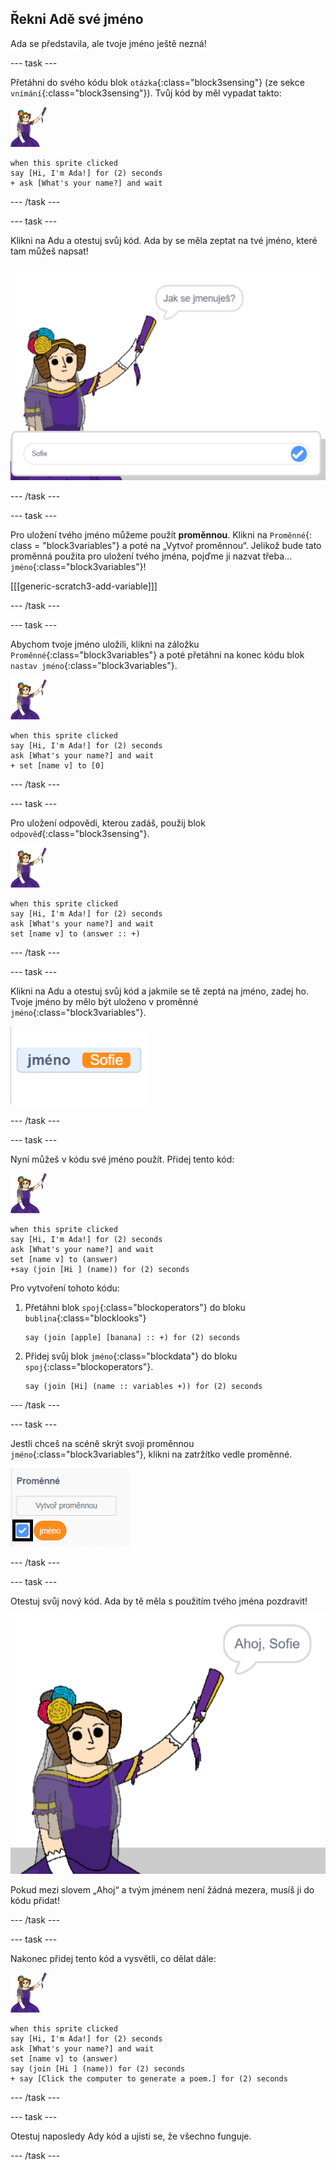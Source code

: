## Řekni Adě své jméno

Ada se představila, ale tvoje jméno ještě nezná!

\--- task \---

Přetáhni do svého kódu blok `otázka`{:class="block3sensing"} (ze sekce `vnímání`{:class="block3sensing"}). Tvůj kód by měl vypadat takto:

![postava ady](images/ada-sprite.png)

```blocks3
when this sprite clicked
say [Hi, I'm Ada!] for (2) seconds
+ ask [What's your name?] and wait
```

\--- /task \---

\--- task \---

Klikni na Adu a otestuj svůj kód. Ada by se měla zeptat na tvé jméno, které tam můžeš napsat!

![postava ady se ptá jak se jmenuješ](images/poetry-input.png)

\--- /task \---

\--- task \---

Pro uložení tvého jméno můžeme použít **proměnnou**. Klikni na `Proměnné`{: class = "block3variables"} a poté na „Vytvoř proměnnou“. Jelikož bude tato proměnná použita pro uložení tvého jména, pojďme ji nazvat třeba... `jméno`{:class="block3variables"}!

[[[generic-scratch3-add-variable]]]

\--- /task \---

\--- task \---

Abychom tvoje jméno uložili, klikni na záložku `Proměnné`{:class="block3variables"} a poté přetáhni na konec kódu blok `nastav jméno`{:class="block3variables"}.

![postava ady](images/ada-sprite.png)

```blocks3
when this sprite clicked
say [Hi, I'm Ada!] for (2) seconds
ask [What's your name?] and wait
+ set [name v] to [0]
```

\--- /task \---

\--- task \---

Pro uložení odpovědi, kterou zadáš, použij blok `odpověď`{:class="block3sensing"}.

![postava ady](images/ada-sprite.png)

```blocks3
when this sprite clicked
say [Hi, I'm Ada!] for (2) seconds
ask [What's your name?] and wait
set [name v] to (answer :: +)
```

\--- /task \---

\--- task \---

Klikni na Adu a otestuj svůj kód a jakmile se tě zeptá na jméno, zadej ho. Tvoje jméno by mělo být uloženo v proměnné `jméno`{:class="block3variables"}.

![snímek obrazovky](images/poetry-name-test.png)

\--- /task \---

\--- task \---

Nyní můžeš v kódu své jméno použít. Přidej tento kód:

![postava ady](images/ada-sprite.png)

```blocks3
when this sprite clicked
say [Hi, I'm Ada!] for (2) seconds
ask [What's your name?] and wait
set [name v] to (answer)
+say (join [Hi ] (name)) for (2) seconds 
```

Pro vytvoření tohoto kódu:

1. Přetáhni blok `spoj`{:class="blockoperators"} do bloku `bublina`{:class="blocklooks"}
    
    ```blocks3
    say (join [apple] [banana] :: +) for (2) seconds
    ```

2. Přidej svůj blok `jméno`{:class="blockdata"} do bloku `spoj`{:class="blockoperators"}.
    
    ```blocks3
    say (join [Hi] (name :: variables +)) for (2) seconds
    ```

\--- /task \---

\--- task \---

Jestli chceš na scéně skrýt svoji proměnnou `jméno`{:class="block3variables"}, klikni na zatržítko vedle proměnné.

![zatrhnout proměnnou jméno](images/poetry-tick-annotated.png)

\--- /task \---

\--- task \---

Otestuj svůj nový kód. Ada by tě měla s použitím tvého jména pozdravit!

![snímek obrazovky](images/poetry-name-test2.png)

Pokud mezi slovem „Ahoj“ a tvým jménem není žádná mezera, musíš ji do kódu přidat!

\--- /task \---

\--- task \---

Nakonec přidej tento kód a vysvětli, co dělat dále:

![postava ady](images/ada-sprite.png)

```blocks3
when this sprite clicked
say [Hi, I'm Ada!] for (2) seconds
ask [What's your name?] and wait
set [name v] to (answer)
say (join [Hi ] (name)) for (2) seconds 
+ say [Click the computer to generate a poem.] for (2) seconds 
```

\--- /task \---

\--- task \---

Otestuj naposledy Ady kód a ujisti se, že všechno funguje.

\--- /task \---